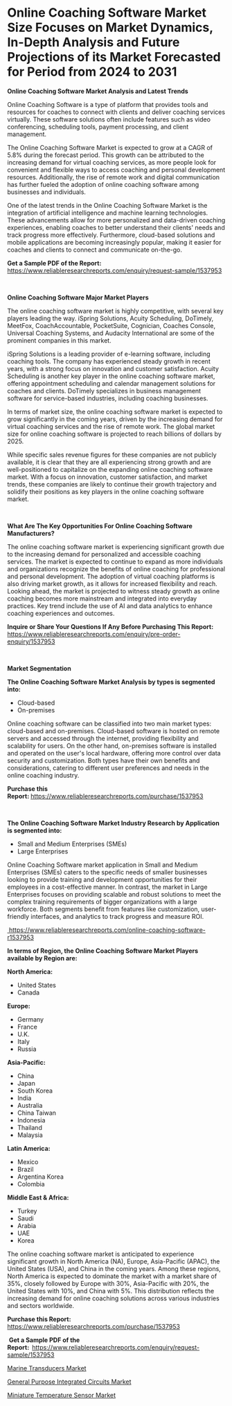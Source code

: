 <p><h1>Online Coaching Software Market Size Focuses on Market Dynamics, In-Depth Analysis and Future Projections of its Market Forecasted for Period from 2024 to 2031</h1></p><p><strong>Online Coaching Software Market Analysis and Latest Trends</strong></p>
<p><p>Online Coaching Software is a type of platform that provides tools and resources for coaches to connect with clients and deliver coaching services virtually. These software solutions often include features such as video conferencing, scheduling tools, payment processing, and client management.</p><p>The Online Coaching Software Market is expected to grow at a CAGR of 5.8% during the forecast period. This growth can be attributed to the increasing demand for virtual coaching services, as more people look for convenient and flexible ways to access coaching and personal development resources. Additionally, the rise of remote work and digital communication has further fueled the adoption of online coaching software among businesses and individuals.</p><p>One of the latest trends in the Online Coaching Software Market is the integration of artificial intelligence and machine learning technologies. These advancements allow for more personalized and data-driven coaching experiences, enabling coaches to better understand their clients' needs and track progress more effectively. Furthermore, cloud-based solutions and mobile applications are becoming increasingly popular, making it easier for coaches and clients to connect and communicate on-the-go.</p></p>
<p><strong>Get a Sample PDF of the Report:&nbsp;</strong> <a href="https://www.reliableresearchreports.com/enquiry/request-sample/1537953">https://www.reliableresearchreports.com/enquiry/request-sample/1537953</a></p>
<p>&nbsp;</p>
<p><strong>Online Coaching Software Major Market Players</strong></p>
<p><p>The online coaching software market is highly competitive, with several key players leading the way. iSpring Solutions, Acuity Scheduling, DoTimely, MeetFox, CoachAccountable, PocketSuite, Cognician, Coaches Console, Universal Coaching Systems, and Audacity International are some of the prominent companies in this market.</p><p>iSpring Solutions is a leading provider of e-learning software, including coaching tools. The company has experienced steady growth in recent years, with a strong focus on innovation and customer satisfaction. Acuity Scheduling is another key player in the online coaching software market, offering appointment scheduling and calendar management solutions for coaches and clients. DoTimely specializes in business management software for service-based industries, including coaching businesses.</p><p>In terms of market size, the online coaching software market is expected to grow significantly in the coming years, driven by the increasing demand for virtual coaching services and the rise of remote work. The global market size for online coaching software is projected to reach billions of dollars by 2025.</p><p>While specific sales revenue figures for these companies are not publicly available, it is clear that they are all experiencing strong growth and are well-positioned to capitalize on the expanding online coaching software market. With a focus on innovation, customer satisfaction, and market trends, these companies are likely to continue their growth trajectory and solidify their positions as key players in the online coaching software market.</p></p>
<p>&nbsp;</p>
<p><strong>What Are The Key Opportunities For Online Coaching Software Manufacturers?</strong></p>
<p><p>The online coaching software market is experiencing significant growth due to the increasing demand for personalized and accessible coaching services. The market is expected to continue to expand as more individuals and organizations recognize the benefits of online coaching for professional and personal development. The adoption of virtual coaching platforms is also driving market growth, as it allows for increased flexibility and reach. Looking ahead, the market is projected to witness steady growth as online coaching becomes more mainstream and integrated into everyday practices. Key trend include the use of AI and data analytics to enhance coaching experiences and outcomes.</p></p>
<p><strong>Inquire or Share Your Questions If Any Before Purchasing This Report:</strong> <a href="https://www.reliableresearchreports.com/enquiry/pre-order-enquiry/1537953">https://www.reliableresearchreports.com/enquiry/pre-order-enquiry/1537953</a></p>
<p>&nbsp;</p>
<p><strong>Market Segmentation</strong></p>
<p><strong>The Online Coaching Software Market Analysis by types is segmented into:</strong></p>
<p><ul><li>Cloud-based</li><li>On-premises</li></ul></p>
<p><p>Online coaching software can be classified into two main market types: cloud-based and on-premises. Cloud-based software is hosted on remote servers and accessed through the internet, providing flexibility and scalability for users. On the other hand, on-premises software is installed and operated on the user's local hardware, offering more control over data security and customization. Both types have their own benefits and considerations, catering to different user preferences and needs in the online coaching industry.</p></p>
<p><strong>Purchase this Report:&nbsp;</strong><a href="https://www.reliableresearchreports.com/purchase/1537953">https://www.reliableresearchreports.com/purchase/1537953</a></p>
<p>&nbsp;</p>
<p><strong>The Online Coaching Software Market Industry Research by Application is segmented into:</strong></p>
<p><ul><li>Small and Medium Enterprises (SMEs)</li><li>Large Enterprises</li></ul></p>
<p><p>Online Coaching Software market application in Small and Medium Enterprises (SMEs) caters to the specific needs of smaller businesses looking to provide training and development opportunities for their employees in a cost-effective manner. In contrast, the market in Large Enterprises focuses on providing scalable and robust solutions to meet the complex training requirements of bigger organizations with a large workforce. Both segments benefit from features like customization, user-friendly interfaces, and analytics to track progress and measure ROI.</p></p>
<p><a href="https://www.reliableresearchreports.com/online-coaching-software-r1537953">&nbsp;https://www.reliableresearchreports.com/online-coaching-software-r1537953</a></p>
<p><strong>In terms of Region, the Online Coaching Software Market Players available by Region are:</strong></p>
<p>
    <p> <strong> North America: </strong>
        <ul>
            <li>United States</li>
            <li>Canada</li>
        </ul>
        </p> 
    <p> <strong> Europe: </strong>
        <ul>
            <li>Germany</li>
            <li>France</li>
            <li>U.K.</li>
            <li>Italy</li>
            <li>Russia</li>
        </ul>
        </p> 
    <p> <strong> Asia-Pacific: </strong>
        <ul>
            <li>China</li>
            <li>Japan</li>
            <li>South Korea</li>
            <li>India</li>
            <li>Australia</li>
            <li>China Taiwan</li>
            <li>Indonesia</li>
            <li>Thailand</li>
            <li>Malaysia</li>
        </ul>
        </p> 
    <p> <strong> Latin America: </strong>
        <ul>
            <li>Mexico</li>
            <li>Brazil</li>
            <li>Argentina Korea</li>
            <li>Colombia</li>
        </ul>
        </p> 
    <p> <strong> Middle East & Africa: </strong>
        <ul>
            <li>Turkey</li>
            <li>Saudi</li>
            <li>Arabia</li>
            <li>UAE</li>
            <li>Korea</li>
        </ul>
    </p>
    </p>
<p><p>The online coaching software market is anticipated to experience significant growth in North America (NA), Europe, Asia-Pacific (APAC), the United States (USA), and China in the coming years. Among these regions, North America is expected to dominate the market with a market share of 35%, closely followed by Europe with 30%, Asia-Pacific with 20%, the United States with 10%, and China with 5%. This distribution reflects the increasing demand for online coaching solutions across various industries and sectors worldwide.</p></p>
<p><strong>Purchase this Report: </strong><a href="https://www.reliableresearchreports.com/purchase/1537953">https://www.reliableresearchreports.com/purchase/1537953</a></p>
<p>&nbsp;<strong>Get a Sample PDF of the Report:&nbsp;&nbsp;</strong><a href="https://www.reliableresearchreports.com/enquiry/request-sample/1537953">https://www.reliableresearchreports.com/enquiry/request-sample/1537953</a></p>
<p><strong></strong></p>
<p><p><a href="https://www.linkedin.com/pulse/marine-transducers-market-insight-trends-growth-forecasted-7frze">Marine Transducers Market</a></p><p><a href="https://www.linkedin.com/pulse/general-purpose-integrated-circuits-market-exploring-share-ew56e">General Purpose Integrated Circuits Market</a></p><p><a href="https://www.linkedin.com/pulse/miniature-temperature-sensor-market-report-reveals-latest-q0tie">Miniature Temperature Sensor Market</a></p></p>